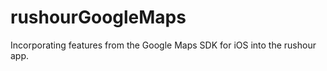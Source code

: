 rushourGoogleMaps
================

Incorporating features from the Google Maps SDK for iOS into the rushour app.